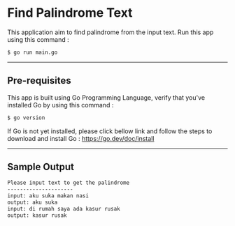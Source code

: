 # Find Palindrome Text

This application aim to find palindrome from the input text.
Run this app using this command : 

```bash
$ go run main.go
```

---

## Pre-requisites

This app is built using Go Programming Language, verify that you've installed Go by using this command : 

```bash
$ go version
```

If Go is not yet installed, please click bellow link and follow the steps to download and install Go : 
https://go.dev/doc/install

---

## Sample Output

```bash
Please input text to get the palindrome
---------------------
input: aku suka makan nasi
output: aku suka
input: di rumah saya ada kasur rusak
output: kasur rusak
```